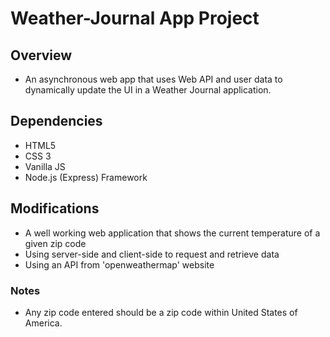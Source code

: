 # Weather-Journal App Project

## Overview
* An asynchronous web app that uses Web API and user data to dynamically update the UI in a Weather Journal application.

## Dependencies
* HTML5
* CSS 3
* Vanilla JS
* Node.js (Express) Framework

## Modifications
* A well working web application that shows the current temperature  of a given zip code
* Using server-side and client-side to request and retrieve data
* Using an API from 'openweathermap' website

### Notes
* Any zip code entered should be a zip code within United States of America.